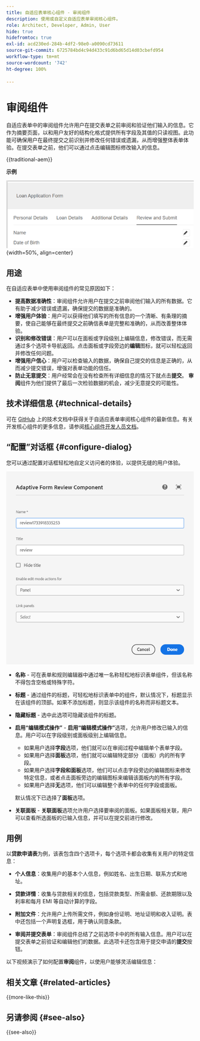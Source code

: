 ```yaml
---
title: 自适应表单核心组件 - 审阅组件
description: 使用或自定义自适应表单审阅核心组件。
role: Architect, Developer, Admin, User
hide: true
hidefromtoc: true
exl-id: acd230ed-284b-4df2-98e0-a0090cd73611
source-git-commit: 6725784bd4c94d433c91d6bd65d14d03cbefd954
workflow-type: tm+mt
source-wordcount: '742'
ht-degree: 100%

---
```



# 审阅组件

自适应表单中的审阅组件允许用户在提交表单之前审阅和验证他们输入的信息。它作为摘要页面，以和用户友好的结构化格式提供所有字段及其值的只读视图。此功能可确保用户在最终提交之前识别并修改任何错误或遗漏，从而增强整体表单体验。在提交表单之前，他们可以通过点击编辑图标修改输入的信息。

{{traditional-aem}}

**示例**

![审阅组件](/help/adaptive-forms/assets/review-component.png){width=50%, align=center}

## 用途

在自适应表单中使用审阅组件的常见原因如下：

- **提高数据准确性**：审阅组件允许用户在提交之前审阅他们输入的所有数据。它有助于减少错误或遗漏，确保提交的数据是准确的。
- **增强用户体验**：用户可以获得他们填写的所有信息的一个清晰、有条理的摘要，使自己能够在最终提交之前确信表单是完整和准确的，从而改善整体体验。
- **识别和修改错误**：用户可以在面板或字段级别上编辑信息，修改错误，而无需通过多个选项卡导航返回。点击面板或字段旁边的&#x200B;**编辑**&#x200B;图标，就可以轻松返回并修改任何问题。
- **增强用户信心**：用户可以检查输入的数据，确保自己提交的信息是正确的，从而减少提交错误，增强对表单功能的信任。
- **防止无意提交**：用户经常会在没有检查所有详细信息的情况下就点击&#x200B;**提交**。 **审阅**&#x200B;组件为他们提供了最后一次检验数据的机会，减少无意提交的可能性。


## 技术详细信息 {#technical-details}

可在 [GitHub](https://github.com/adobe/aem-core-forms-components/tree/master/ui.af.apps/src/main/content/jcr_root/apps/core/fd/components/form/textinput/v1/textinput) 上的技术文档中获得关于自适应表单审阅核心组件的最新信息。有关开发核心组件的更多信息，请参阅[核心组件开发人员文档](/help/developing/overview.md)。

## “配置”对话框 {#configure-dialog}

您可以通过配置对话框轻松地自定义访问者的体验，以提供无缝的用户体验。

![“配置”对话框](/help/adaptive-forms/assets/review-component-configure-dialog.png)

- **名称** - 可在表单和规则编辑器中通过唯一名称轻松地标识表单组件，但该名称不得包含空格或特殊字符。

- **标题** - 通过组件的标题，可轻松地标识表单中的组件，默认情况下，标题显示在该组件的顶部。如果不添加标题，则显示该组件的名称而非标题文本。
- **隐藏标题** - 选中此选项可隐藏该组件的标题。
- **启用“编辑模式操作”** - **启用“编辑模式操作”**&#x200B;选项，允许用户修改已输入的信息。用户可以在字段级别或面板级别上编辑信息。
   - 如果用户选择&#x200B;**字段**&#x200B;选项，他们就可以在审阅过程中编辑单个表单字段。
   - 如果用户选择&#x200B;**面板**&#x200B;选项，他们就可以编辑特定部分（面板）内的所有字段。
   - 如果用户选择&#x200B;**字段和面板**&#x200B;选项，他们可以点击字段旁边的编辑图标来修改特定信息，或者点击面板旁边的编辑图标来编辑该面板内的所有字段。
   - 如果用户选择&#x200B;**无**&#x200B;选项，他们可以编辑整个表单中的任何字段或面板。

  默认情况下已选择了&#x200B;**面板**&#x200B;选项。

- **关联面板** - **关联面板**&#x200B;选项允许用户选择要审阅的面板。如果面板相关联，用户可以查看所选面板的已输入信息，并可以在提交前进行修改。

## 用例

以&#x200B;**贷款申请表**&#x200B;为例，该表包含四个选项卡，每个选项卡都会收集有关用户的特定信息：

- **个人信息**：收集用户的基本个人信息，例如姓名、出生日期、联系方式和地址。

- **贷款详情**：收集与贷款相关的信息，包括贷款类型、所需金额、还款期限以及利率和每月 EMI 等自动计算的字段。

- **附加文件**：允许用户上传所需文件，例如身份证明、地址证明和收入证明。表中还包括一个声明复选框，用于确认同意条款。

- **审阅并提交表单**：审阅组件总结了之前选项卡中的所有输入信息。用户可以在提交表单之前验证和编辑他们的数据。此选项卡还包含用于提交申请的&#x200B;**提交**&#x200B;按钮。

以下视频演示了如何配置&#x200B;**审阅**&#x200B;组件，以使用户能够灵活编辑信息：

## 相关文章 {#related-articles}

{{more-like-this}}

## 另请参阅 {#see-also}

{{see-also}}
